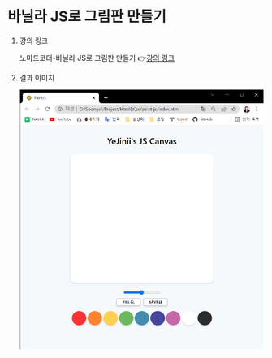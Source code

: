 # 바닐라 JS로 그림판 만들기

1. 강의 링크

   노마드코더-바닐라 JS로 그림판 만들기
   👉[강의 링크](https://nomadcoders.co/javascript-for-beginners-2/lobby)

2. 결과 이미지

   ![result-img](./result-img.PNG)
